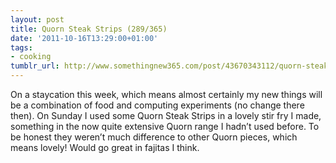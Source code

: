 ```yaml
---
layout: post
title: Quorn Steak Strips (289/365)
date: '2011-10-16T13:29:00+01:00'
tags:
- cooking
tumblr_url: http://www.somethingnew365.com/post/43670343112/quorn-steak-strips-289365
---
```

On a staycation this week, which means almost certainly my new things will be a combination of food and computing experiments (no change there then).
On Sunday I used some Quorn Steak Strips in a lovely stir fry I made, something in the now quite extensive Quorn range I hadn’t used before. To be honest they weren’t much difference to other Quorn pieces, which means lovely! Would go great in fajitas I think.
